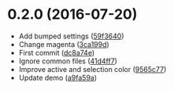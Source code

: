<a name="0.2.0"></a>
# 0.2.0 (2016-07-20)

* Add bumped settings ([59f3640](https://github.com/kikobeats/hyperterm-flat/commit/59f3640))
* Change magenta ([3ca199d](https://github.com/kikobeats/hyperterm-flat/commit/3ca199d))
* First commit ([dc8a74e](https://github.com/kikobeats/hyperterm-flat/commit/dc8a74e))
* Ignore common files ([41d4ff7](https://github.com/kikobeats/hyperterm-flat/commit/41d4ff7))
* Improve active and selection color ([9565c77](https://github.com/kikobeats/hyperterm-flat/commit/9565c77))
* Update demo ([a9fa59a](https://github.com/kikobeats/hyperterm-flat/commit/a9fa59a))




